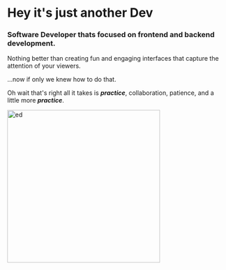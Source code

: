 # Hey it's just another Dev

### Software Developer thats focused on frontend and backend development.

Nothing better than creating fun and engaging interfaces that capture the attention of your viewers. 

...now if only we knew how to do that.

Oh wait that's right all it takes is ***practice***, collaboration, patience, and a little more ***practice***.

<!-- ![Ed, Cowboy Bepop](https://user-images.githubusercontent.com/37090868/205190491-b72b5b70-bd15-4346-a7ae-1891f6473e18.gif) -->
<img id='image' src = "https://user-images.githubusercontent.com/37090868/205190491-b72b5b70-bd15-4346-a7ae-1891f6473e18.gif" alt='ed' width='350px'/>


<!--
**felizj17/felizj17** is a ✨ _special_ ✨ repository because its `README.md` (this file) appears on your GitHub profile.

Here are some ideas to get you started:

- 🔭 I’m currently working on ...
- 🌱 I’m currently learning ...
- 👯 I’m looking to collaborate on ...
- 🤔 I’m looking for help with ...
- 💬 Ask me about ...
- 📫 How to reach me: ...
- 😄 Pronouns: ...
- ⚡ Fun fact: ...
-->
